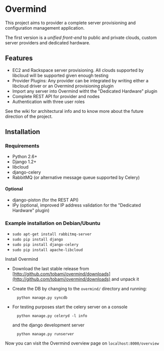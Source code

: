 # Overmind

This project aims to provider a complete server provisioning and configuration management application.

The first version is a *unified front-end* to public and private clouds, custom server providers and dedicated hardware.

## Features

* EC2 and Rackspace server provisioning. All clouds supported by libcloud will be supported given enough testing
* Provider Plugins: Any provider can be integrated by writing either a libcloud driver or an Overmind provisioning plugin
* Import any server into Overmind witht the "Dedicated Hardware" plugin
* Complete REST API for provider and nodes
* Authentication with three user roles

See the wiki for architectural info and to know more about the future direction of the project.

## Installation

### Requirements

* Python 2.6+
* Django 1.2+
* libcloud
* django-celery
* RabbitMQ (or alternative message queue supported by Celery)

#### Optional

* django-piston (for the REST API)
* IPy (optional, improved IP address validation for the "Dedicated Hardware" plugin)

### Example installation on Debian/Ubuntu

* `sudo apt-get install rabbitmq-server`
* `sudo pip install django`
* `sudo pip install django-celery`
* `sudo pip install apache-libcloud`

Install Overmind

* Download the last stable release from
  [http://github.com/tobami/overmind/downloads](http://github.com/tobami/overmind/downloads)
  and unpack it
* Create the DB by changing to the `overmind/` directory and running:

        python manage.py syncdb

* For testing purposes start the celery server on a console

        python manage.py celeryd -l info

  and the django development server
  
        python manage.py runserver

Now you can visit the Overmind overview page on `localhost:8000/overview`
